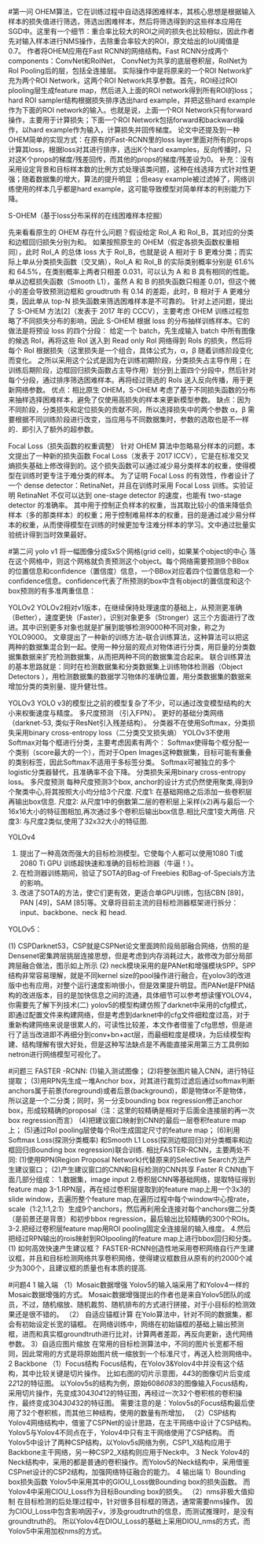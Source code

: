 #第一问
OHEM算法，它在训练过程中自动选择困难样本，其核心思想是根据输入样本的损失值进行筛选，筛选出困难样本，然后将筛选得到的这些样本应用在SGD中。这里有一个细节：重合率比较大的ROI之间的损失也比较相似，因此作者先对输入样本进行NMS操作，去除重合率较大的ROI，原文给出的IoU阈值是0.7。
作者将OHEM应用在Fast RCNN的网络结构。Fast RCNN分成两个components：ConvNet和RoINet， ConvNet为共享的底层卷积层，RoINet为RoI Pooling后的层，包括全连接层。
实际操作中是将原来的一个ROI Network扩充为两个ROI Network，这两个ROI Network共享参数。首先，ROI经过ROI plooling层生成feature map，然后进入上面的ROI network得到所有ROI的loss；hard ROI sampler结构根据损失排序选出hard example，并把这些hard example作为下面的ROI network的输入。也就是说，上面一个ROI Network只有forward操作，主要用于计算损失；下面一个ROI Network包括forward和backward操作，以hard example作为输入，计算损失并回传梯度。
论文中还提及到一种OHEM简单的实现方式：在原有的Fast-RCNN里的loss layer里面对所有的props计算其loss，根据loss对其进行排序，选出K个hard examples，反向传播时，只对这K个props的梯度/残差回传，而其他的props的梯度/残差设为0。
补充：没有采用设定背景和目标样本数的比例方式处理该类问题，这种在线选择方式针对性更强；随着数据集的增大，算法的提升明显 ；但easy example被过滤掉了，网络训练使用的样本几乎都是hard example，这可能导致模型对简单样本的判别能力下降。


S-OHEM（基于loss分布采样的在线困难样本挖掘）

先来看看原生的 OHEM 存在什么问题？假设给定 RoI_A 和 RoI_B，其对应的分类和边框回归损失分别为和。
如果按照原生的 OHEM（假定各损失函数权重相同），此时 RoI_A 的总体 loss 大于 RoI_B，也就是说 A 相对于 B 更难分类；而实际上单从分类损失函数（交叉熵），RoI_A 和 RoI_B 的实际类别概率分别是 61.6% 和 64.5%，在类别概率上两者只相差 0.031，可以认为 A 和 B 具有相同的性能。
单从边框损失函数（Smooth L1），虽然 A 和 B 的损失函数只相差 0.01，但这个微小的差会导致预测边框和 groudtruth 有 0.14 的差距，此时，B 相对于 A 更难分类，因此单从 top-N 损失函数来筛选困难样本是不可靠的。
针对上述问题，提出了 S-OHEM 方法[2]（发表于 2017 年的 CCCV），主要考虑 OHEM 训练过程忽略了不同损失分布的影响，因此 S-OHEM 根据 loss 的分布抽样训练样本。它的做法是将预设 loss 的四个分段：
给定一个 batch，先生成输入 batch 中所有图像的候选 RoI，再将这些 RoI 送入到 Read only RoI 网络得到 RoIs 的损失，然后将每个 RoI 根据损失（这里损失是一个组合，具体公式为，α，β 随着训练阶段变化而变化。
之所以采用这个公式是因为在训练初期阶段，分类损失占主导作用；在训练后期阶段，边框回归损失函数占主导作用）划分到上面四个分段中，然后针对每个分段，通过排序筛选困难样本。再将经过筛选的 RoIs 送入反向传播，用于更新网络参数。
优点：相比原生 OHEM，S-OHEM 考虑了基于不同损失函数的分布来抽样选择困难样本，避免了仅使用高损失的样本来更新模型参数。
缺点：因为不同阶段，分类损失和定位损失的贡献不同，所以选择损失中的两个参数 α，β 需要根据不同训练阶段进行改变，当应用与不同数据集时，参数的选取也是不一样的．即引入了额外的超参数。

Focal Loss（损失函数的权重调整）
针对 OHEM 算法中忽略易分样本的问题，本文提出了一种新的损失函数 Focal Loss（发表于 2017 ICCV），它是在标准交叉熵损失基础上修改得到的。这个损失函数可以通过减少易分类样本的权重，使得模型在训练时更专注于难分类的样本。
为了证明 Focal Loss 的有效性，作者设计了一个 dense detector：RetinaNet，并且在训练时采用 Focal Loss 训练。实验证明 RetinaNet 不仅可以达到 one-stage detector 的速度，也能有 two-stage detector 的准确率。
其中用于控制正负样本的权重，当其取比较小的值来降低负样本（多的那类样本）的权重；用于控制难易样本的权重，目的是通过减少易分样本的权重，从而使得模型在训练的时候更加专注难分样本的学习。文中通过批量实验统计得到当时效果最好。



#第二问
yolo v1 
将一幅图像分成SxS个网格(grid cell)，如果某个object的中心 落在这个网格中，则这个网格就负责预测这个object。每个网络需要预测B个BBox的位置信息和confidence（置信度）信息，一个BBox对应着四个位置信息和一个confidence信息。confidence代表了所预测的box中含有object的置信度和这个box预测的有多准两重信息：


YOLOv2
YOLOv2相对v1版本，在继续保持处理速度的基础上，从预测更准确（Better），速度更快（Faster），识别对象更多（Stronger）这三个方面进行了改进。其中识别更多对象也就是扩展到能够检测9000种不同对象，称之为YOLO9000。
文章提出了一种新的训练方法–联合训练算法，这种算法可以把这两种的数据集混合到一起。使用一种分层的观点对物体进行分类，用巨量的分类数据集数据来扩充检测数据集，从而把两种不同的数据集混合起来。
联合训练算法的基本思路就是：同时在检测数据集和分类数据集上训练物体检测器（Object Detectors ），用检测数据集的数据学习物体的准确位置，用分类数据集的数据来增加分类的类别量、提升健壮性。

YOLOv3
YOLO v3的模型比之前的模型复杂了不少，可以通过改变模型结构的大小来权衡速度与精度。
多尺度预测 （引入FPN）。
更好的基础分类网络（darknet-53, 类似于ResNet引入残差结构）。
分类器不在使用Softmax，分类损失采用binary cross-entropy loss（二分类交叉损失熵）
YOLOv3不使用Softmax对每个框进行分类，主要考虑因素有两个：
Softmax使得每个框分配一个类别（score最大的一个），而对于Open Images这种数据集，目标可能有重叠的类别标签，因此Softmax不适用于多标签分类。
Softmax可被独立的多个logistic分类器替代，且准确率不会下降。
分类损失采用binary cross-entropy loss。
多尺度预测
每种尺度预测3个box, anchor的设计方式仍然使用聚类,得到9个聚类中心,将其按照大小均分给3个尺度.
尺度1: 在基础网络之后添加一些卷积层再输出box信息.
尺度2: 从尺度1中的倒数第二层的卷积层上采样(x2)再与最后一个16x16大小的特征图相加,再次通过多个卷积后输出box信息.相比尺度1变大两倍.
尺度3: 与尺度2类似,使用了32x32大小的特征图.

YOLOv4
1. 提出了一种高效而强大的目标检测模型。它使每个人都可以使用1080 Ti或2080 Ti GPU 训练超快速和准确的目标检测器（牛逼！）。
2. 在检测器训练期间，验证了SOTA的Bag-of Freebies 和Bag-of-Specials方法的影响。
3. 改进了SOTA的方法，使它们更有效，更适合单GPU训练，包括CBN [89]，PAN [49]，SAM [85]等。文章将目前主流的目标检测器框架进行拆分：input、backbone、neck 和 head.

YOLOv5：

(1) CSPDarknet53，CSP就是CSPNet论文里面跨阶段局部融合网络，仿照的是Densenet密集跨层挑层连接思想，但是考虑到内存消耗过大，故修改为部分局部跨层融合做法，图示如上所示
(2) neck模块采用的是PANet和增强模块SPP。SPP结构非常容易理解，就是不同kernel size的pool操作进行融合，在yolov3的改进版中也有应用，对整个运行速度影响很小，但是效果提升明显。而PANet是FPN结构的改进版本，目的是加快信息之间的流通，具体细节可以参考想读懂YOLOV4，你需要先了解下列技术(二)
yolov5的模型构建仿照了darknet中采用的cfg模式，即通过配置文件来构建网络，但是考虑到darknet中的cfg文件细粒度过高，对于重新构建网络来说是很累人的，可读性比较差，本文作者借鉴了cfg思想，但是进行了适当改进即不再细分到conv+bn+act层，而最细粒度是模块，为后续模型构建、结构理解有很大好处，但是这种写法缺点是不再能直接采用第三方工具例如netron进行网络模型可视化了。

#问题三
FASTER -RCNN:
(1)输入测试图像；
(2)将整张图片输入CNN，进行特征提取；
(3)用RPN先生成一堆Anchor box，对其进行裁剪过滤后通过softmax判断anchors属于前景(foreground)或者后景(background)，即是物体or不是物体，所以这是一个二分类；同时，另一分支bounding box regression修正anchor box，形成较精确的proposal（注：这里的较精确是相对于后面全连接层的再一次box regression而言）
(4)把建议窗口映射到CNN的最后一层卷积feature map上；
(5)通过RoI pooling层使每个RoI生成固定尺寸的feature map；
(6)利用Softmax Loss(探测分类概率) 和Smooth L1 Loss(探测边框回归)对分类概率和边框回归(Bounding box regression)联合训练.
相比FASTER-RCNN，主要两处不同:
(1)使用RPN(Region Proposal Network)代替原来的Selective Search方法产生建议窗口；
(2)产生建议窗口的CNN和目标检测的CNN共享
Faster R CNN由下面几部分组成：
1.数据集，image input
2.卷积层CNN等基础网络，提取特征得到feature map
3-1.RPN层，再在经过卷积层提取到的feature map上用一个3x3的slide window，去遍历整个feature map,在遍历过程中每个window中心按rate，scale（1:2,1:1,2:1）生成9个anchors，然后再利用全连接对每个anchors做二分类（是前景还是背景）和初步bbox regression，最后输出比较精确的300个ROIs。
3-2.把经过卷积层feature map用ROI pooling固定全连接层的输入维度。
4.然后把经过RPN输出的rois映射到ROIpooling的feature map上进行bbox回归和分类。
(1) 如何高效快速产生建议框？
FASTER-RCNN创造性地采用卷积网络自行产生建议框，并且和目标检测网络共享卷积网络，使得建议框数目从原有的约2000个减少为300个，且建议框的质量也有本质的提高.

#问题4
1 输入端
（1）Mosaic数据增强
Yolov5的输入端采用了和Yolov4一样的Mosaic数据增强的方式。
Mosaic数据增强提出的作者也是来自Yolov5团队的成员，不过，随机缩放、随机裁剪、随机排布的方式进行拼接，对于小目标的检测效果还是很不错的。
（2） 自适应锚框计算
在Yolo算法中，针对不同的数据集，都会有初始设定长宽的锚框。
在网络训练中，网络在初始锚框的基础上输出预测框，进而和真实框groundtruth进行比对，计算两者差距，再反向更新，迭代网络参数。
3）自适应图片缩放
在常用的目标检测算法中，不同的图片长宽都不相同，因此常用的方式是将原始图片统一缩放到一个标准尺寸，再送入检测网络中。
2 Backbone
（1）Focus结构
Focus结构，在Yolov3&Yolov4中并没有这个结构，其中比较关键是切片操作。
比如右图的切片示意图，4*4*3的图像切片后变成2*2*12的特征图。
以Yolov5s的结构为例，原始608*608*3的图像输入Focus结构，采用切片操作，先变成304*304*12的特征图，再经过一次32个卷积核的卷积操作，最终变成304*304*32的特征图。
需要注意的是：Yolov5s的Focus结构最后使用了32个卷积核，而其他三种结构，使用的数量有所增加，
（2）CSP结构
Yolov4网络结构中，借鉴了CSPNet的设计思路，在主干网络中设计了CSP结构。
Yolov5与Yolov4不同点在于，Yolov4中只有主干网络使用了CSP结构。
而Yolov5中设计了两种CSP结构，以Yolov5s网络为例，CSP1_X结构应用于Backbone主干网络，另一种CSP2_X结构则应用于Neck中。
3 Neck
Yolov4的Neck结构中，采用的都是普通的卷积操作。而Yolov5的Neck结构中，采用借鉴CSPnet设计的CSP2结构，加强网络特征融合的能力。
4 输出端
1）Bounding box损失函数
Yolov5中采用其中的GIOU_Loss做Bounding box的损失函数。
而Yolov4中采用CIOU_Loss作为目标Bounding box的损失。
（2）nms非极大值抑制
在目标检测的后处理过程中，针对很多目标框的筛选，通常需要nms操作。
因为CIOU_Loss中包含影响因子v，涉及groudtruth的信息，而测试推理时，是没有groundtruth的。
所以Yolov4在DIOU_Loss的基础上采用DIOU_nms的方式，而Yolov5中采用加权nms的方式。
